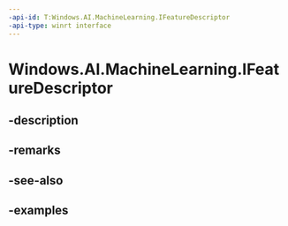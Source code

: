 ```yaml
---
-api-id: T:Windows.AI.MachineLearning.IFeatureDescriptor
-api-type: winrt interface
---
```


<!-- Interface syntax.
public interface IFeatureDescriptor 
-->

# Windows.AI.MachineLearning.IFeatureDescriptor

## -description

## -remarks

## -see-also

## -examples

